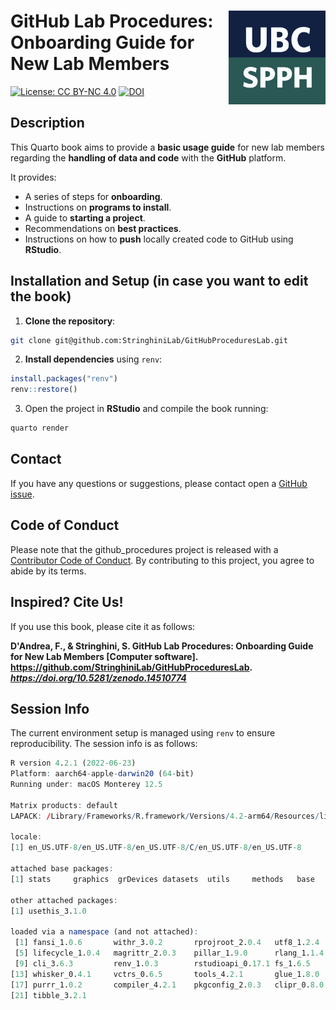 # GitHub Lab Procedures: <img src="img/logo.png" align="right" height="150"/> Onboarding Guide for New Lab Members 

[![License: CC BY-NC 4.0](https://img.shields.io/badge/License-CC_BY--NC_4.0-lightgrey.svg)](https://creativecommons.org/licenses/by-nc/4.0/) [![DOI](https://zenodo.org/badge/896263653.svg)](https://doi.org/10.5281/zenodo.14510774)

## Description
This Quarto book aims to provide a **basic usage guide** for new lab members regarding the **handling of data and code** with the **GitHub** platform.

It provides:
- A series of steps for **onboarding**.
- Instructions on **programs to install**.
- A guide to **starting a project**.
- Recommendations on **best practices**.
- Instructions on how to **push** locally created code to GitHub using **RStudio**.

## Installation and Setup (in case you want to edit the book)
1. **Clone the repository**:
```bash
git clone git@github.com:StringhiniLab/GitHubProceduresLab.git
```
2. **Install dependencies** using `renv`:
```r
install.packages("renv")
renv::restore()
```
3. Open the project in **RStudio** and compile the book running:
```bash
quarto render
```
## Contact
If you have any questions or suggestions, please contact open a [GitHub issue](https://github.com/StringhiniLab/GitHubProceduresLab/issues).

## Code of Conduct
  
Please note that the github_procedures project is released with a [Contributor Code of Conduct](https://contributor-covenant.org/version/2/1/CODE_OF_CONDUCT.html). By contributing to this project, you agree to abide by its terms.

## Inspired? Cite Us!
If you use this book, please cite it as follows:

**D'Andrea, F., & Stringhini, S. GitHub Lab Procedures: Onboarding Guide for New Lab Members [Computer software]. https://github.com/StringhiniLab/GitHubProceduresLab. *https://doi.org/10.5281/zenodo.14510774***

## Session Info
The current environment setup is managed using `renv` to ensure reproducibility. The session info is as follows:

```r
R version 4.2.1 (2022-06-23)
Platform: aarch64-apple-darwin20 (64-bit)
Running under: macOS Monterey 12.5

Matrix products: default
LAPACK: /Library/Frameworks/R.framework/Versions/4.2-arm64/Resources/lib/libRlapack.dylib

locale:
[1] en_US.UTF-8/en_US.UTF-8/en_US.UTF-8/C/en_US.UTF-8/en_US.UTF-8

attached base packages:
[1] stats     graphics  grDevices datasets  utils     methods   base     

other attached packages:
[1] usethis_3.1.0

loaded via a namespace (and not attached):
 [1] fansi_1.0.6       withr_3.0.2       rprojroot_2.0.4   utf8_1.2.4       
 [5] lifecycle_1.0.4   magrittr_2.0.3    pillar_1.9.0      rlang_1.1.4      
 [9] cli_3.6.3         renv_1.0.3        rstudioapi_0.17.1 fs_1.6.5         
[13] whisker_0.4.1     vctrs_0.6.5       tools_4.2.1       glue_1.8.0       
[17] purrr_1.0.2       compiler_4.2.1    pkgconfig_2.0.3   clipr_0.8.0      
[21] tibble_3.2.1   
```

